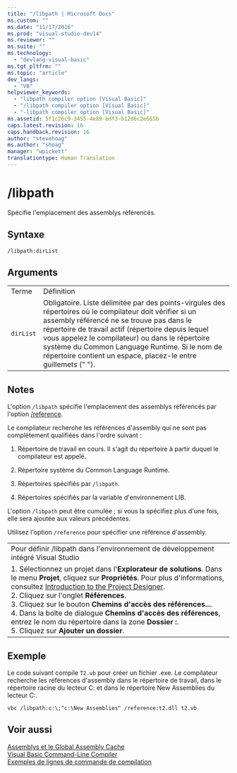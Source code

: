 ```yaml
---
title: "/libpath | Microsoft Docs"
ms.custom: ""
ms.date: "11/17/2016"
ms.prod: "visual-studio-dev14"
ms.reviewer: ""
ms.suite: ""
ms.technology: 
  - "devlang-visual-basic"
ms.tgt_pltfrm: ""
ms.topic: "article"
dev_langs: 
  - "VB"
helpviewer_keywords: 
  - "libpath compiler option [Visual Basic]"
  - "/libpath compiler option [Visual Basic]"
  - "-libpath compiler option [Visual Basic]"
ms.assetid: 5f1c26c9-3455-4e89-bdf3-b12d6c2e655b
caps.latest.revision: 16
caps.handback.revision: 16
author: "stevehoag"
ms.author: "shoag"
manager: "wpickett"
translationtype: Human Translation
---
```

# /libpath
Spécifie l'emplacement des assemblys référencés.  
  
## Syntaxe  
  
```  
/libpath:dirList  
```  
  
## Arguments  
  
|||  
|-|-|  
|Terme|Définition|  
|`dirList`|Obligatoire.  Liste délimitée par des points\-virgules des répertoires où le compilateur doit vérifier si un assembly référencé ne se trouve pas dans le répertoire de travail actif \(répertoire depuis lequel vous appelez le compilateur\) ou dans le répertoire système du Common Language Runtime.  Si le nom de répertoire contient un espace, placez\-le entre guillemets \(" "\).|  
  
## Notes  
 L'option `/libpath` spécifie l'emplacement des assemblys référencés par l'option [\/reference](../../../visual-basic/reference/command-line-compiler/reference.md).  
  
 Le compilateur recherche les références d'assembly qui ne sont pas complètement qualifiées dans l'ordre suivant :  
  
1.  Répertoire de travail en cours.  Il s'agit du répertoire à partir duquel le compilateur est appelé.  
  
2.  Répertoire système du Common Language Runtime.  
  
3.  Répertoires spécifiés par `/libpath`.  
  
4.  Répertoires spécifiés par la variable d'environnement LIB.  
  
 L'option  `/libpath` peut être cumulée ; si vous la spécifiez plus d'une fois, elle sera ajoutée aux valeurs précédentes.  
  
 Utilisez l'option `/reference` pour spécifier une référence d'assembly.  
  
||  
|-|  
|Pour définir \/libpath dans l'environnement de développement intégré Visual Studio|  
|1.  Sélectionnez un projet dans l'**Explorateur de solutions**.  Dans le menu **Projet**, cliquez sur **Propriétés**.  Pour plus d'informations, consultez [Introduction to the Project Designer](http://msdn.microsoft.com/fr-fr/898dd854-c98d-430c-ba1b-a913ce3c73d7).<br />2.  Cliquez sur l'onglet **Références**.<br />3.  Cliquez sur le bouton **Chemins d'accès des références...**.<br />4.  Dans la boîte de dialogue **Chemins d'accès des références**, entrez le nom du répertoire dans la zone **Dossier :**.<br />5.  Cliquez sur **Ajouter un dossier**.|  
  
## Exemple  
 Le code suivant compile `T2.vb` pour créer un fichier .exe.  Le compilateur recherche les références d'assembly dans le répertoire de travail, dans le répertoire racine du lecteur C: et dans le répertoire New Assemblies du lecteur C:.  
  
```  
vbc /libpath:c:\;"c:\New Assemblies" /reference:t2.dll t2.vb  
```  
  
## Voir aussi  
 [Assemblys et le Global Assembly Cache](../Topic/Assemblies%20and%20the%20Global%20Assembly%20Cache%20\(C%23%20and%20Visual%20Basic\).md)   
 [Visual Basic Command\-Line Compiler](../../../visual-basic/reference/command-line-compiler/index.md)   
 [Exemples de lignes de commande de compilation](../../../visual-basic/reference/command-line-compiler/sample-compilation-command-lines.md)